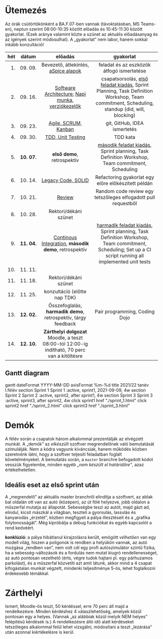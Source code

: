 # Ütemezés

Az órák csütörtökönként a BA.F.07-ben vannak (távoktatásban, MS Teams-en), neptun szerint 08:00-10:35 között előadás és 10:45-11:30 között gyakorlat. (Ezek aránya valamint közte a szünet az aktuális előadásanyag és az igények szerint módosulhat). A „gyakorlat” nem labor, hanem sokkal inkább konzultáció!

|hét    |dátum        |előadás|gyakorlat|
|------:|:-----------:|:-----:|:-------:|
| 1.|09.&nbsp;09.| Bevezető, áttekintés, [aSpice&nbsp;alapok](https://www.lhpes.com/blog/what-is-aspice-in-automotive) | feladat és az eszközök átfogó ismertetése
| 2.|09.&nbsp;16.| [Software Architecture](lectures/software_architecture.md); [Napi munka, verziókezelők](lectures/daily_work.md)|csapatsorsolás, [első feladat kiadás](sprint_1.md), Sprint Planning, Task Definition Workshop, Team commitment, Scheduling, standup (did, will, blocking)
| 3.|09.&nbsp;23.| [Agile, SCRUM, Kanban](lectures/agile_scrum_kanban.md) | git, GitHub, IDEA ismertetés
| 4.|09.&nbsp;30.| [TDD, Unit Testing](lectures/tdd.md) | TDD kata
| 5.|**10.&nbsp;07.**| **első demo**, retrospektív|[második feladat kiadás](sprint_2.md), Sprint planning, Task Definition Workshop, Team commitment, Scheduling
| 6.|10.&nbsp;14.| [Legacy Code, SOLID](lectures/legacy_code.md) |Refactoring gyakorlat egy előre előkészített példán
| 7.|10.&nbsp;21.| [Review](lectures/review.md) |Random code review egy tetszőleges elfogadott pull requestből
| 8.|10.&nbsp;28.| Rektori/dékáni szünet
| 9.|**11.&nbsp;04.**| [Continous Integration](lectures/ci.md), **második demo**, retrospektív | [harmadik feladat kiadás](sprint_3.md), Sprint planning, Task Definition Workshop, Team commitment, Scheduling; Set up a CI script running all implemented unit tests
|10.|11.&nbsp;11.|
|11.|11.&nbsp;18.| Rektori/dékáni szünet
|12.|11.&nbsp;25.| konzultáció (előtte nap TDK)
|13.|**12.&nbsp;02.**| Összefoglalás, **harmadik demo**, retrospektív, tárgy feedback | Pair programming, Coding Dojo
|14.|**12.&nbsp;10.**| **Zárthelyi dolgozat** Moodle, a teszt 08:00-tól 12:00-ig indítható, 70 perc van a kitöltésre


## Gantt diagram


<div class="mermaid">
    gantt
    dateFormat  YYYY-MM-DD
    axisFormat  %m-%d
    title 2021/22 tanév I.félév
    section Sprint 1
        Sprint 1 :active, sprint1, 2021-09-09, 4w
    section Sprint 2
        Sprint 2 :active, sprint2, after sprint1, 4w
    section Sprint 3
        Sprint 3 :active, sprint3, after sprint2, 4w
    click sprint1 href "./sprint_1.html"
    click sprint2 href "./sprint_2.html"
    click sprint3 href "./sprint_3.html"
</div>


<!--
# Házi feladat - 1. hét

1. GitHub fiók létrehozása
    * ha még nincs
2. 11 JDK telepítése, mivel a szoftvert Java nyelven kell elkészíteni
    * ha nincs fönt
3. Fejlesztőkörnyezet telepítése és beállítása
    * IntelliJ IDEA az ajánlott és támogatott eszköz
4. Git és GitHub oktatóanyagok elolvasása
    * ha vannak hiányosságok
    * az órán nincs idő szájbarágósan git használatot oktatni, erre vannak interaktív oktatófelületek
    * ez mindenkinek egyéni felelőssége, ám ha konkrét kérdések merülnek fel, akkor ezekre természetesen kitérünk
5. Git repó klónozása
6. Kód futtatása a futtató- és a fejlesztőkörnyezet beállításainak tesztelése céljából
7. A jegyzet és az abban taglalt segédanyagok megismerése
8. Az elkészítendő szoftver átgondolása (lásd readme), statikus és dinamikus modell elkészítése komponens szinten
    * Ennek terjedelme (az órái példa alapján): egy absztrakciós szint a négyfelé bontás (kb. user story szint), és egy az ez alatti egyel, minden komponens még egy kibontása, kb. egyenrangú komponensek létrehozására - osztály szintre nem mennék le, még ha a végén ezekből akár osztály is lesz. Szóval kettő struktúra, kettő dinamikus viselkedést leíró diagram, egy magasabb és egy alacsonyabb absztrakciós szinten. Hogy konkrétan hány building block, azt mindenkinek "érzésre" kell megállapítania, ezért szubjektív az architektúra.
    * Ez egy egyéni feladat, hiszen még nincsenek csapatok. Az elkészítéshez javasolt eszközök: MS Visio, https://www.draw.io/.
    * Az elkészült diagramoknak a következő órán bemutatható állapotban kell lenniük.
-->



# Demók

A félév során a csapatok három alkalommal prezentálják az elvégzett munkát. A „demók” az _elkészült_ szoftver megrendelőnek való bemutatását szimulálják. Nem a kódra vagyunk kíváncsiak, hanem működés közben szeretnénk látni, hogy a szoftver teljesíti feladatban foglalt követelményeket.
A bemutatás során, a `master` branchre befogadott kódot vesszük figyelembe, minden egyéb _„nem készült el határidőre”_, azaz értékelhetetlen.

## Ideális eset az első sprint után

A „megrendelő” az aktuális master branchről elindítja a szoftvert, az ablak bal oldalán ott van az autó (középen), az út fölé helyezve, jobb oldalon a műszerfal mutatja az állapotát. Sebességbe teszi az autót, majd gázt ad, elindul, kicsit mászkál a világban, teszteli a gyorsulás, lassulás és kanyarodás „érzetét”, közben megfigyeli a pálya illesztéseit és a „grafika folytonosságát”.
Még kipróbálja a debug funkciókat és egyéb kapcsolót a rend kedvéért.

**konklúzió**: a pálya hibátlanul kirajzolásra került, emögött *vélhetően* van egy modell világ, hiszen a poligonok is rendben a helyükön vannak, az autó mozgása „rendben van”, nem volt cél egy profi autószimulátor szintű fizika, ha a sebesség-változások és a fordulás nem mutat kiugró rendellenességet, az autó pontosan vezethető (érts, végre tudok hajtani pl. egy párhuzamos parkolást), és a műszerfal közvetíti azt amit látunk, akkor mind a 4 csapat kifogástalan munkát végzett, mindenki teljesítménye 5-ös, lehet foglalkozni érdekesebb témákkal.


# Zárthelyi

Ismert, Moodle-ös teszt, 50 kérdéssel, erre 70 perc áll majd a rendelkezésre. Minden kérdéshez 4 válaszlehetőség, amelyek közül pontosan egy a helyes. (Vannak „az alábbiak közül melyik NEM helyes” felépítésű kérdések is.) A rendelkezésre álló idő alatt kérdéseket tetszőleges alkalommal felül lehet vizsgálni, módosítani a teszt „lezárása” után azonnal kiértékelésre is kerül.
